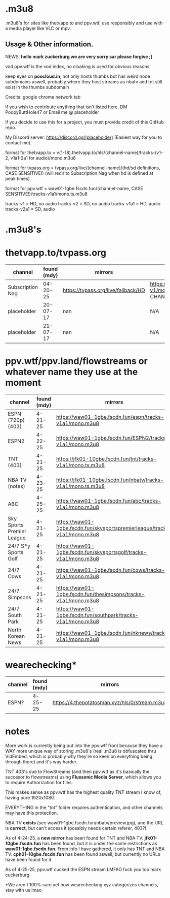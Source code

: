 # .m3u8
.m3u8's for sites like thetvapp.to and ppv.wtf, use responsibly and use with a media player like VLC or mpv.

## Usage & Other information.

NEWS: **hello mark zuckerburg we are very sorry sar please forgive ;(**

vod.ppv.wtf is the vod index, no cloaking is used for obvious reasons

keep eyes on **poocloud.in**, not only hosts thumbs but has weird node subdomains aswell, probably where they host streams as nbatv and tnt still exist in the thumbs subdomain

Credits: google chrome network tab

If you wish to contribute anything that isn't listed here, DM PoopyButtHole47 or Email me @ placeholder

If you decide to use this for a project, you must provide credit of this GitHub repo.

My Discord server: https://discord.gg/(placeholder) (Easiest way for you to contact me).

format for thetvapp.to = v(1-18).thetvapp.to/hls/(channel-name)/tracks-(v1-2, v1a1-2a1 for audio)/mono.m3u8

format for tvpass.org = tvpass.org/live/(channel-name)/(hd/sd definitions, CASE SENSITIVE!) (will redir to Subscription Nag when hd is defined at peak times)

format for ppv.wtf = waw01-1gbe.fscdn.fun/(channel-name, CASE SENSITIVE!)/tracks-v1a1/mono.ts.m3u8

tracks-v1 = HD, no audio 
tracks-v2 = SD, no audio 
tracks-v1a1 = HD, audio 
tracks-v2a1 = SD, audio 


# .m3u8's

# thetvapp.to/tvpass.org
| channel                  | found (mdy)   | mirrors	          | links            |
| ------------------------ | ------------- | ------------------ | ---------------- |
| Subscription Nag         | 04-20-25	   	 | https://tvpass.org/live/fallback/HD   | https://v1.thetvapp.to/hls/fallback/tracks-v1/mono.m3u8 (ONLY HAS AN HD CHANNEL)|
| placeholder              | 20-07-17      | nan     | N/A |
| placeholder         	   | 21-07-17      | nan	   | N/A |

# ppv.wtf/ppv.land/flowstreams or whatever name they use at the moment
| channel                  | found (mdy)   | mirrors	          | links             |
| ------------------------ | ------------- | ------------------ | ----------------- |
| ESPN (720p) (403)        | 4-21-25       | https://waw01-1gbe.fscdn.fun/espn/tracks-v1a1/mono.m3u8	    | https://waw01-1gbe.fscdn.fun/espn/tracks-v1a1/mono.ts.m3u8|
| ESPN2                    | 4-22-25       | https://waw01-1gbe.fscdn.fun/ESPN2/tracks-v1a1/mono.m3u8	    | https://waw01-1gbe.fscdn.fun/ESPN2/tracks-v1a1/mono.ts.m3u8|
| TNT (403)                | 4-21-25       | https://jfk01-10gbe.fscdn.fun/tnt/tracks-v1a1/mono.ts.m3u8	    | https://waw01-1gbe.fscdn.fun/tnt/tracks-v1a1/mono.ts.m3u8|
| NBA TV (notes)           | 4-23-25       | https://jfk01-10gbe.fscdn.fun/nbatv/tracks-v1a1/mono.ts.m3u8	    | https://waw01-1gbe.fscdn.fun/nbatv/tracks-v1a1/mono.ts.m3u8|
| ABC                      | 4-25-25       | https://waw01-1gbe.fscdn.fun/abc/tracks-v1a1/mono.m3u8	    | https://waw01-1gbe.fscdn.fun/abc/tracks-v1a1/mono.ts.m3u8|
| Sky Sports Premier League| 4-21-25       | https://waw01-1gbe.fscdn.fun/skysportspremierleague/tracks-v1a1/mono.m3u8	    | https://waw01-1gbe.fscdn.fun/skysportspremierleague/tracks-v1a1/mono.ts.m3u8|
| 24/7 S*y Sports Golf     | 4-21-25      | https://waw01-1gbe.fscdn.fun/skysportsgolf/tracks-v1a1/mono.m3u8	    | https://waw01-1gbe.fscdn.fun/skysportsgolf/tracks-v1a1/mono.ts.m3u8|
| 24/7 Cows                | 4-21-25      | https://waw01-1gbe.fscdn.fun/cows/tracks-v1a1/mono.m3u8	    | https://waw01-1gbe.fscdn.fun/cows/tracks-v1a1/mono.ts.m3u8|
| 24/7 Simpsons            | 4-21-25      | https://waw01-1gbe.fscdn.fun/thesimpsons/tracks-v1a1/mono.m3u8      | https://waw01-1gbe.fscdn.fun/thesimpsons/tracks-v1a1/mono.ts.m3u8|
| 24/7 South Park          | 4-21-25      | https://waw01-1gbe.fscdn.fun/southpark/tracks-v1a1/mono.m3u8	    | https://waw01-1gbe.fscdn.fun/southpark/tracks-v1a1/mono.ts.m3u8|
| North Korean News        | 4-21-25      | https://waw01-1gbe.fscdn.fun/nknews/tracks-v1a1/mono.m3u8	    | https://waw01-1gbe.fscdn.fun/nknews/tracks-v1a1/mono.ts.m3u8|

# wearechecking*
| channel                  | found (mdy)   | mirrors	          | links             |
| ------------------------ | ------------- | ------------------ | ----------------- |
| ESPN?                    | 4-25-25       | https://4.thepotatosman.xyz/hls/0/stream.m3u8	    | https://4.thepotatosman.xyz/hls/0/stream.m3u8|

# notes

More work is currently being put into the ppv.wtf front because they have a WAY more unique way of storing .m3u8's (real .m3u8 is obfuscated thru VidEmbed, which is probably why they're so keen on everything being through there) and it's way harder.

TNT 403's due to FlowStreams (and then ppv.wtf as it's basically the succesor to flowstreams) using **Flussonic Media Server**, which allows you to require Authorization for files.

This makes sense as ppv.wtf has the highest quality TNT stream I know of, having pure 1920x1080.

EVERYTHING in the "tnt" folder requires authentication, and other channels may have this protection.

NBA TV **exists** (see waw01-1gbe.fscdn.fun/nbatv/preview.jpg), and the URL is **correct**, but can't access it (possibly needs certain referer, 403?)

As of 4-24-25, a **new mirror** has been found for TNT and NBA TV. **jfk01-10gbe.fscdn.fun** has been found, but it is under the same restrictions as **waw01-1gbe.fscdn.fun**. From info I have gathered, it only has TNT and NBA TV. **cph01-10gbe.fscdn.fun** has been found aswell, but currently no URLs have been found for it.

As of 4-25-25, ppv.wtf cucked the ESPN stream LMFAO fuck you too mark cuckerburg

*We aren't 100% sure yet how wearechecking.xyz categorizes channels, stay with us lmao
